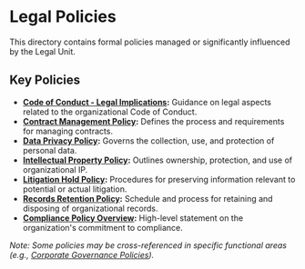 # Legal Policies

This directory contains formal policies managed or significantly influenced by the Legal Unit.

## Key Policies

*   **[Code of Conduct - Legal Implications](./CodeOfConduct_LegalImplications.md):** Guidance on legal aspects related to the organizational Code of Conduct.
*   **[Contract Management Policy](./ContractManagementPolicy.md):** Defines the process and requirements for managing contracts.
*   **[Data Privacy Policy](./DataPrivacyPolicy.md):** Governs the collection, use, and protection of personal data.
*   **[Intellectual Property Policy](./IntellectualPropertyPolicy.md):** Outlines ownership, protection, and use of organizational IP.
*   **[Litigation Hold Policy](./LitigationHoldPolicy.md):** Procedures for preserving information relevant to potential or actual litigation.
*   **[Records Retention Policy](./RecordsRetentionPolicy.md):** Schedule and process for retaining and disposing of organizational records.
*   **[Compliance Policy Overview](./CompliancePolicyOverview.md):** High-level statement on the organization's commitment to compliance.

*Note: Some policies may be cross-referenced in specific functional areas (e.g., [Corporate Governance Policies](../CorporateGovernance/Policies/README.md)).* 